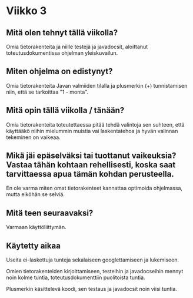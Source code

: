 # Viikko 3

## Mitä olen tehnyt tällä viikolla?

Omia tietorakenteita ja niille testejä ja javadocsit, aloittanut toteutusdokumentissa ohjelman yleiskuvailun.

## Miten ohjelma on edistynyt?

Omia tietorakenteita Javan valmiiden tilalla ja plusmerkin (+) tunnistamisen niin, että se tarkoittaa "1 - monta".

## Mitä opin tällä viikolla / tänään?

Omia tietorakenteita toteutettaessa pitää tehdä valintoja sen suhteen, että käyttääkö niihin mielummin muistia vai laskentatehoa ja hyvän valinnan tekeminen on vaikeaa.

## Mikä jäi epäselväksi tai tuottanut vaikeuksia? Vastaa tähän kohtaan rehellisesti, koska saat tarvittaessa apua tämän kohdan perusteella.

En ole varma miten omat tietorakenteet kannattaa optimoida ohjelmassa, mutta eiköhän se selviä.

## Mitä teen seuraavaksi?

Varmaan käyttöliittymän.

## Käytetty aikaa

Useita ei-laskettuja tunteja sekalaiseen googlettamiseen ja lukemiseen.

Omien tietorakenteiden kirjoittamiseen, testeihin ja javadocseihin mennyt noin kolme tuntia, toteutusdokumenttiin puolitoista tuntia.

Plusmerkin käsittelevä koodi, sen testaus ja javadocsit noin viisi tuntia.
